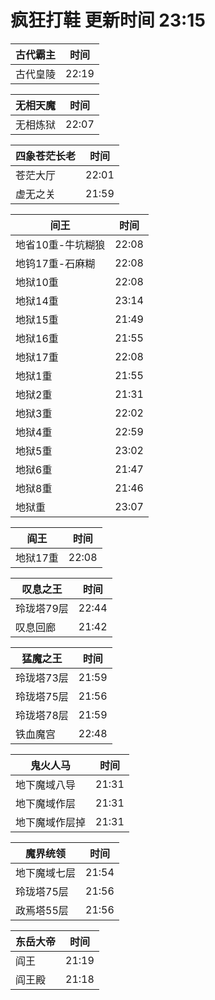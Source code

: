 # 疯狂打鞋 更新时间 23:15

| 古代霸主   | 时间    |
|--------|-------|
| 古代皇陵 | 22:19 |

| 无相天魔   | 时间    |
|--------|-------|
| 无相炼狱 | 22:07 |

| 四象苍茫长老   | 时间    |
|--------|-------|
| 苍茫大厅 | 22:01 |
| 虚无之关 | 21:59 |

| 间王   | 时间    |
|--------|-------|
| 地省10重-牛坑糊狼 | 22:08 |
| 地钨17重-石麻糊 | 22:08 |
| 地狱10重 | 22:08 |
| 地狱14重 | 23:14 |
| 地狱15重 | 21:49 |
| 地狱16重 | 21:55 |
| 地狱17重 | 22:08 |
| 地狱1重 | 21:55 |
| 地狱2重 | 21:31 |
| 地狱3重 | 22:02 |
| 地狱4重 | 22:59 |
| 地狱5重 | 23:02 |
| 地狱6重 | 21:47 |
| 地狱8重 | 21:46 |
| 地狱重 | 23:07 |

| 阎王   | 时间    |
|--------|-------|
| 地狱17重 | 22:08 |

| 叹息之王   | 时间    |
|--------|-------|
| 玲珑塔79层 | 22:44 |
| 叹息回廊 | 21:42 |

| 猛魔之王   | 时间    |
|--------|-------|
| 玲珑塔73层 | 21:59 |
| 玲珑塔75层 | 21:56 |
| 玲珑塔78层 | 21:59 |
| 铁血魔宫 | 22:48 |

| 鬼火人马   | 时间    |
|--------|-------|
| 地下魔域八导 | 21:31 |
| 地下魔域作层 | 21:31 |
| 地下魔域作层掉 | 21:31 |

| 魔界统领   | 时间    |
|--------|-------|
| 地下魔域七层 | 21:54 |
| 玲珑塔75层 | 21:56 |
| 政焉塔55层 | 21:56 |

| 东岳大帝   | 时间    |
|--------|-------|
| 阎王 | 21:19 |
| 阎王殿 | 21:18 |